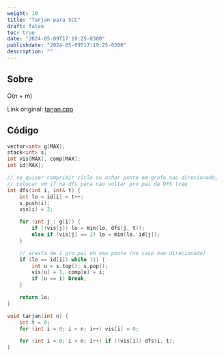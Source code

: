 ```yaml
---
weight: 10
title: "Tarjan para SCC"
draft: false
toc: true
date: "2024-05-09T17:19:25-0300"
publishdate: "2024-05-09T17:19:25-0300"
description: ""
---
```


## Sobre
 O(n + m)



Link original: [tarjan.cpp](https://github.com/brunomaletta/Biblioteca/tree/master/Codigo/Grafos/tarjan.cpp)

## Código
```cpp
vector<int> g[MAX];
stack<int> s;
int vis[MAX], comp[MAX];
int id[MAX];

// se quiser comprimir ciclo ou achar ponte em grafo nao direcionado,
// colocar um if na dfs para nao voltar pro pai da DFS tree
int dfs(int i, int& t) {
	int lo = id[i] = t++;
	s.push(i);
	vis[i] = 2;

	for (int j : g[i]) {
		if (!vis[j]) lo = min(lo, dfs(j, t));
		else if (vis[j] == 2) lo = min(lo, id[j]);
	}

	// aresta de i pro pai eh uma ponte (no caso nao direcionado)
	if (lo == id[i]) while (1) {
		int u = s.top(); s.pop();
		vis[u] = 1, comp[u] = i;
		if (u == i) break;
	}

	return lo;
}

void tarjan(int n) {
	int t = 0;
	for (int i = 0; i < n; i++) vis[i] = 0;

	for (int i = 0; i < n; i++) if (!vis[i]) dfs(i, t);
}
```
